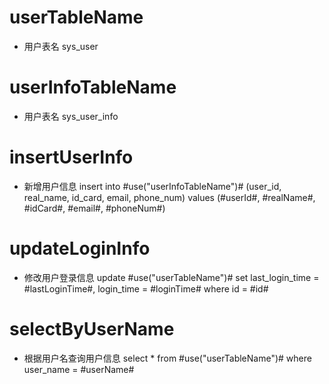 userTableName
===
* 用户表名
	sys_user
	
userInfoTableName
===
* 用户表名
	sys_user_info
	
insertUserInfo
===
* 新增用户信息
	insert into #use("userInfoTableName")# (user_id, real_name, id_card, email, phone_num)
	values
	(#userId#, #realName#, #idCard#, #email#, #phoneNum#)
	
updateLoginInfo
===
* 修改用户登录信息
	update #use("userTableName")# set last_login_time = #lastLoginTime#, login_time = #loginTime#
	where
	id = #id#

selectByUserName
===
* 根据用户名查询用户信息
	select * from #use("userTableName")#
	where
	user_name = #userName#